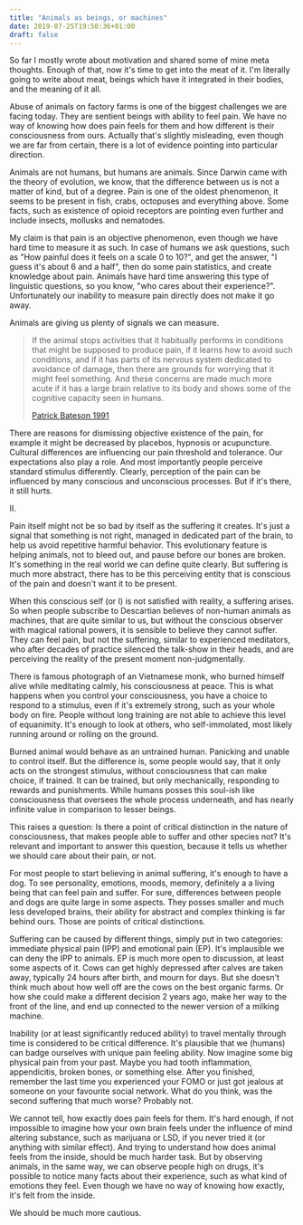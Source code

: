 ```yaml
---
title: "Animals as beings, or machines"
date: 2019-07-25T19:50:36+01:00
draft: false
---
```


So far I mostly wrote about motivation and shared some of mine meta thoughts. Enough of that, now it's time to get into the meat of it.  I'm literally going to write about meat, beings which have it integrated in their bodies, and the meaning of it all.

Abuse of animals on factory farms is one of the biggest challenges we are facing today. They are sentient beings with ability to feel pain. We have no way of knowing how does pain feels for them and how different is their consciousness from ours. Actually that's slightly misleading, even though we are far from certain, there is a lot of evidence pointing into particular direction. 

Animals are not humans, but humans are animals. Since Darwin came with the theory of evolution, we know, that the difference between us is not a matter of kind, but of a degree. Pain is one of the oldest phenomenon, it seems to be present in fish, crabs, octopuses and everything above. Some facts, such as existence of opioid receptors are pointing even further and include insects, mollusks and  nematodes. 

My claim is that pain is an objective phenomenon, even though we have hard time to measure it as such. In case of humans we ask questions, such as "How painful does it feels on a scale 0 to 10?", and get the answer, "I guess it's about 6 and a half", then do some pain statistics, and create knowledge about pain. Animals have hard time answering this type of linguistic questions, so you know, "who cares about their experience?". Unfortunately our inability to measure pain directly does not make it go away. 

Animals are giving us plenty of signals we can measure. 

> If the animal stops activities that it habitually  performs in  conditions that might  be  supposed  to produce pain, if it learns how to avoid such conditions, and if it has parts of its nervous system dedicated to avoidance of damage, then there are grounds for worrying that it might feel something.  And these concerns are made much more acute if it has a large brain relative to its body and shows some of the cognitive capacity seen in humans.
>
> [Patrick Bateson 1991](https://www.researchgate.net/publication/223221636_Assessment_of_pain_in_animals)

There are reasons for dismissing objective existence of the pain, for example it might be decreased by placebos, hypnosis or acupuncture. Cultural differences are influencing our pain threshold and tolerance. Our expectations also play a role. And most importantly people perceive standard stimulus differently. Clearly, perception of the pain can be influenced by many conscious and unconscious processes. But if it's there, it still hurts.

II.

Pain itself might not be so bad by itself as the suffering it creates. It's just a signal that something is not right, managed in dedicated part of the brain, to help us avoid repetitive harmful behavior. This evolutionary feature is helping animals, not to bleed out, and pause before our bones are broken. It's something in the real world we can define quite clearly. But suffering is much more abstract, there has to be this perceiving entity that is conscious of the pain and doesn't want it to be present. 

When this conscious self (or I) is not satisfied with reality, a suffering arises. So when people subscribe to Descartian believes of non-human animals as machines, that are quite similar to us, but without the conscious observer with magical rational powers, it is sensible to believe they cannot suffer. They can feel pain, but not the suffering, similar to experienced meditators, who after decades of practice silenced the talk-show in their heads, and are perceiving the reality of the present moment non-judgmentally. 

There is famous photograph of an Vietnamese monk, who burned himself alive while meditating calmly, his consciousness at peace. This is what happens when you control your consciousness, you have a choice to respond to a stimulus, even if it's extremely strong, such as your whole body on fire. People without long training are not able to achieve this level of equanimity. It's enough to look at others, who self-immolated, most likely running around or rolling on the ground. 

Burned animal would behave as an untrained human. Panicking and unable to control itself. But the difference is, some people would say, that it only acts on the strongest stimulus, without consciousness that can make choice, if trained. It can be trained, but only mechanically, responding to rewards and punishments. While humans posses this soul-ish like consciousness that oversees the whole process underneath, and has nearly infinite value in comparison to lesser beings. 

This raises a question: Is there a point of critical distinction in the nature of consciousness, that makes people able to suffer and other species not? It's relevant and important to answer this question, because it tells us whether we should care about their pain, or not. 

For most people to start believing in animal suffering, it's enough to have a dog. To see personality, emotions, moods, memory, definitely a a living being that can feel pain and suffer. For sure, differences between people and dogs are quite large in some aspects. They posses smaller and much less developed brains, their ability for abstract and complex thinking is far behind ours. Those are points of critical distinctions.

Suffering can be caused by different things, simply put in two categories:  immediate physical pain (IPP) and emotional pain (EP). It's implausible we can deny the IPP to animals. EP is much more open to discussion, at least some aspects of it. Cows can get highly depressed after calves are taken away, typically 24 hours after birth, and mourn for days. But she doesn't think much about how well off are the cows on the best organic farms. Or how she could make a different decision 2 years ago, make her way to the front of the line, and end up connected to the newer version of a milking machine. 

Inability (or at least significantly reduced ability) to travel mentally through time is considered to be critical difference. It's plausible that we (humans) can badge ourselves with unique pain feeling ability. Now imagine some big physical pain from your past. Maybe you had tooth inflammation, appendicitis, broken bones, or something else. After you finished, remember the last time you experienced your FOMO or just got jealous at someone on your favourite social network. What do you think, was the second suffering that much worse? Probably not.

We cannot tell, how exactly does pain feels for them. It's hard enough, if not impossible to imagine how your own brain feels under the influence of mind altering substance, such as marijuana or LSD, if you never tried it (or anything with similar effect). And trying to understand how does animal feels from the inside, should be much harder task. But by observing animals, in the same way, we can observe people high on drugs, it's possible to notice many facts about their experience, such as what kind of emotions they feel. Even though we have no way of knowing how exactly, it's felt from the inside. 

We should be much more cautious.